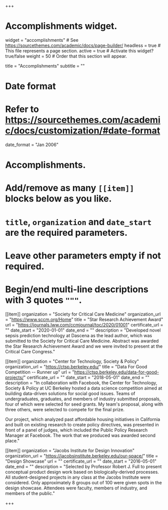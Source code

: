 +++
# Accomplishments widget.
widget = "accomplishments"  # See https://sourcethemes.com/academic/docs/page-builder/
headless = true  # This file represents a page section.
active = true  # Activate this widget? true/false
weight = 50  # Order that this section will appear.

title = "Accomplish&shy;ments"
subtitle = ""

# Date format
#   Refer to https://sourcethemes.com/academic/docs/customization/#date-format
date_format = "Jan 2006"

# Accomplishments.
#   Add/remove as many `[[item]]` blocks below as you like.
#   `title`, `organization` and `date_start` are the required parameters.
#   Leave other parameters empty if not required.
#   Begin/end multi-line descriptions with 3 quotes `"""`.

[[item]]
  organization = "Society for Critical Care Medicine"
  organization_url = "https://www.sccm.org/Home"
  title = "Star Research Achievement Award"
  url = "https://journals.lww.com/ccmjournal/toc/2020/01001"
  certificate_url = ""
  date_start = "2020-01-01"
  date_end = ""
  description = "Developed novel sepsis prediction technology at Dascena as the lead author, which was submitted to the Society for Critical Care Medicine. Abstract was awarded the Star Research Achievement Award and we were invited to present at the Critical Care Congress."

[[item]]
  organization = "Center for Technology, Society & Policy"
  organization_url = "https://ctsp.berkeley.edu/"
  title = "Data For Good Competition -- Runner up"
  url = "https://ctsp.berkeley.edu/data-for-good-projects/"
  certificate_url = ""
  date_start = "2018-05-01"
  date_end = ""
  description = "In collaboration with Facebook, the Center for Technology, Society & Policy at UC Berkeley hosted a data science competition aimed at building data-driven solutions for social good issues. Teams of undergraduates, graduates, and members of industry submitted proposals, four of which were selected for seed grants. My team's proposal, along with three others, were selected to compete for the final prize.

Our project, which analyzed past affordable housing initiatives in California and built on existing research to create policy directives, was presented in front of a panel of judges, which included the Public Policy Research Manager at Facebook. The work that we produced was awarded second place."
  
[[item]]
  organization = "Jacobs Institute for Design Innovation"
  organization_url = "https://jacobsinstitute.berkeley.edu/our-space/"
  title = "Design Showcase"
  url = ""
  certificate_url = ""
  date_start = "2016-05-01"
  date_end = ""
  description = "Selected by Professor Robert J. Full to present conceptual product design work based on biologically-derived processes. All student-designed projects in any class at the Jacobs Institute were considered. Only approximately 8 groups out of 100 were given spots in the design showcase. Attendees were faculty, members of industry, and members of the public."

+++
